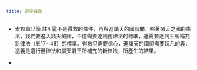 ```yaml
---
title: 遵守誡命
---
```


- 太19章17節 註4
這不是得救的條件，乃與進諸天的國有關。照著諸天之國的憲法，我們要進入諸天的國，不僅需要達到舊律法的標準，還需要達到王所補充新律法（五17∼48）的標準。得救只需要信心，進諸天的國卻需要超凡的義，這義是遵行舊律法和屬天君王所補充的新律法，所產生的結果。

- 

